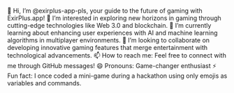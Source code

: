👋 Hi, I’m @exirplus-app-pls, your guide to the future of gaming with ExirPlus.app!
👀 I’m interested in exploring new horizons in gaming through cutting-edge technologies like Web 3.0 and blockchain.
🌱 I’m currently learning about enhancing user experiences with AI and machine learning algorithms in multiplayer environments.
💞️ I’m looking to collaborate on developing innovative gaming features that merge entertainment with technological advancements.
📫 How to reach me: Feel free to connect with me through GitHub messages!
😄 Pronouns: Game-changer enthusiast
⚡ Fun fact: I once coded a mini-game during a hackathon using only emojis as variables and commands.

